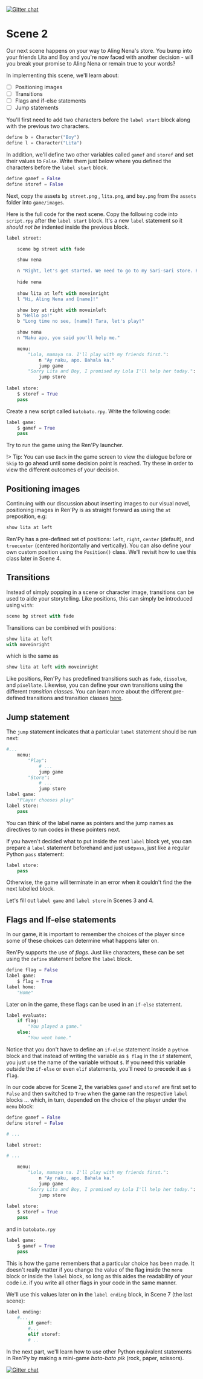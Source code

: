[![Gitter chat](https://badges.gitter.im/gitterHQ/gitter.png)](https://gitter.im/WWCodeManila/Python)

# Scene 2

Our next scene happens on your way to Aling Nena's store. You bump into your friends Lita and Boy and you're now faced with another decision - will you break your promise to Aling Nena or remain true to your words?

In implementing this scene, we'll learn about:

- [ ] Positioning images
- [ ] Transitions
- [ ] Flags and if-else statements
- [ ] Jump statements

You'll first need to add two characters before the `label start` block along with the previous two characters. 

```python
define b = Character("Boy")
define l = Character("Lita")
```

In addition, we'll define two other variables called `gamef` and `storef` and set their values to `False`. Write them just below where you defined the characters before the `label start` block.

```python
define gamef = False
define storef = False
```

Next, copy the assets `bg street.png` ,  `lita.png`, and `boy.png` from the `assets` folder into `game/images`. 

Here is the full code for the next scene. Copy the following code into `script.rpy` after the `label start` block. It's a new `label` statement so it *should not be* indented inside the previous block.

```python
label street:

    scene bg street with fade

    show nena

    n "Right, let's get started. We need to go to my Sari-sari store. Please help me for the day, Apo."
    
    hide nena
    
    show lita at left with moveinright
    l "Hi, Aling Nena and [name]!"

    show boy at right with moveinleft
    b "Hello po!"
    b "Long time no see, [name]! Tara, let's play!"

    show nena
    n "Naku apo, you said you'll help me."

    menu:
        "Lola, mamaya na. I'll play with my friends first.":
            n "Ay naku, apo. Bahala ka."
            jump game
        "Sorry Lita and Boy, I promised my Lola I'll help her today.":
            jump store
            
label store:
    $ storef = True
    pass
```

Create a new script called `batobato.rpy`. Write the following code:

```python
label game:
    $ gamef = True
    pass
```

Try to run  the game using the Ren'Py launcher.

!> Tip: You can use  `Back` in the game screen to view the dialogue before or `Skip` to go ahead until some decision point is reached. Try these in order to view the different outcomes of your decision.

## Positioning images

Continuing with our discussion about inserting images to our visual novel, positioning images in Ren'Py is as straight forward as using the `at` preposition, e.g:

```python
show lita at left
```

Ren'Py has a pre-defined set of positions: `left`, `right`, `center` (default), and `truecenter` (centered horizontally and vertically). You can also define your own custom position using the `Position()` class. We'll revisit how to use this class later in Scene 4.  

## Transitions

Instead of simply popping in a scene or character image, transitions can be used to aide your storytelling. Like positions, this can simply be introduced using `with`:

```python
scene bg street with fade
```

Transitions can be combined with positions:

```python
show lita at left
with moveinright
```

which is the same as 

```python
show lita at left with moveinright
```

Like positions, Ren'Py has predefined transitions such as `fade`, `dissolve`, and `pixellate`. Likewise, you can define your own transitions using the different *transition classes*. You can learn more about the different pre-defined transitions and transition classes [here](https://www.renpy.org/doc/html/transitions.html).

## Jump statement

The `jump` statement indicates that a particular `label` statement should be run next:

```python
#...
    menu:
        "Play":
            # ... 
            jump game
        "Store":
			# ...
            jump store
label game:
    "Player chooses play"
label store:
    pass
```

You can think of the label name as pointers and the jump names as directives to run codes in these pointers next.

If you haven't decided what to put inside the next `label` block yet, you can prepare a `label` statement beforehand and just use`pass`, just like a regular Python `pass` statement:

```python
label store:
    pass
```

 Otherwise, the game will terminate in an error when it couldn't find the the next labelled block. 

Let's fill out `label game` and `label store` in Scenes 3 and 4.

## Flags and If-else statements

In our game, it is important to remember the choices of the player since some of these choices can determine what happens  later on.

Ren'Py supports the use of *flags*.  Just like characters, these can be set using the `define` statement before the `label` block. 

```python
define flag = False
label game:
    $ flag = True
label home:
    "Home"
```

Later on in the game, these flags can be used in an `if-else` statement. 

```python
label evaluate:
    if flag:
        "You played a game."
    else:
        "You went home."
```

Notice that you don't have to define an `if-else` statement inside a `python` block and that instead of writing the variable as `$ flag` in the `if` statement, you just use the name of the variable without `$`. If you need this variable outside the `if-else` or even `elif` statements, you'll need to precede it as `$ flag`. 

In our code above for Scene 2, the variables `gamef` and `storef` are first set to `False` and then switched to `True` when the game ran the respective `label` blocks ... which, in turn, depended on the choice of the player under the `menu` block:

```python
define gamef = False
define storef = False

# ...

label street:

# ...

    menu:
        "Lola, mamaya na. I'll play with my friends first.":
            n "Ay naku, apo. Bahala ka."
            jump game
        "Sorry Lita and Boy, I promised my Lola I'll help her today.":
            jump store
            
label store:
    $ storef = True
    pass
```

and in `batobato.rpy`

```python
label game:
    $ gamef = True
    pass
```

This is how the game remembers that a particular choice has been made. It doesn't really matter if you change the value of the flag inside the `menu` block or inside the `label` block, so long as this aides the readability of your code i.e. if you write all other flags in your code in the same manner.

We'll use this values later on in the `label ending` block, in Scene 7 (the last scene):

```python
label ending:
    #...
    	if gamef:
        #...
        elif storef:
		# ..
```



In the next part, we'll learn how to use other Python equivalent statements in Ren'Py by making a mini-game *bato-bato pik* (rock, paper, scissors).

[![Gitter chat](https://badges.gitter.im/gitterHQ/gitter.png)](https://gitter.im/WWCodeManila/Python)


